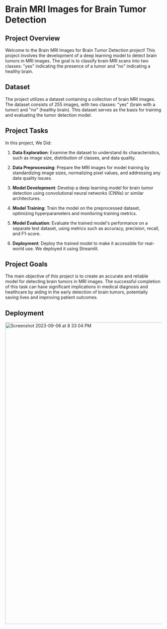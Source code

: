 # Brain MRI Images for Brain Tumor Detection

## Project Overview

Welcome to the Brain MRI Images for Brain Tumor Detection project! This project involves the development of a deep learning model to detect brain tumors in MRI images. The goal is to classify brain MRI scans into two classes: "yes" indicating the presence of a tumor and "no" indicating a healthy brain.

## Dataset

The project utilizes a dataset containing a collection of brain MRI images. The dataset consists of 255 images, with two classes: "yes" (brain with a tumor) and "no" (healthy brain). This dataset serves as the basis for training and evaluating the tumor detection model.

## Project Tasks

In this project, We Did:

1. **Data Exploration**: Examine the dataset to understand its characteristics, such as image size, distribution of classes, and data quality.

2. **Data Preprocessing**: Prepare the MRI images for model training by standardizing image sizes, normalizing pixel values, and addressing any data quality issues.

3. **Model Development**: Develop a deep learning model for brain tumor detection using convolutional neural networks (CNNs) or similar architectures.

4. **Model Training**: Train the model on the preprocessed dataset, optimizing hyperparameters and monitoring training metrics.

5. **Model Evaluation**: Evaluate the trained model's performance on a separate test dataset, using metrics such as accuracy, precision, recall, and F1-score.

6. **Deployment**: Deploy the trained model to make it accessible for real-world use. We deployed it using Streamlit.

## Project Goals

The main objective of this project is to create an accurate and reliable model for detecting brain tumors in MRI images. The successful completion of this task can have significant implications in medical diagnosis and healthcare by aiding in the early detection of brain tumors, potentially saving lives and improving patient outcomes.

## Deployment

<img width="967" alt="Screenshot 2023-09-06 at 8 33 04 PM" src="https://github.com/haabiba-alaa/Brain-Tumor-Detection/assets/113467065/2374d74e-a2f2-492c-a445-c473662c2b04">


